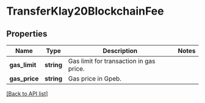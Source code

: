 # TransferKlay20BlockchainFee

## Properties

Name | Type | Description | Notes
------------ | ------------- | ------------- | -------------
**gas_limit** | **string** | Gas limit for transaction in gas price. |
**gas_price** | **string** | Gas price in Gpeb. |

[[Back to API list]](../../README.md#api-endpoints)
